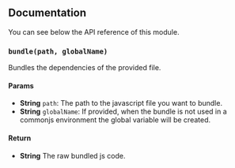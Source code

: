 ## Documentation

You can see below the API reference of this module.

### `bundle(path, globalName)`
Bundles the dependencies of the provided file.

#### Params
- **String** `path`: The path to the javascript file you want to bundle.
- **String** `globalName`: If provided, when the bundle is not used in a commonjs environment the global variable will be created.

#### Return
- **String** The raw bundled js code.

